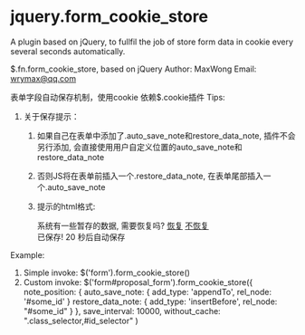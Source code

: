 jquery.form_cookie_store
========================

A plugin based on jQuery, to fullfil the job of store form data in cookie every several seconds automatically.

$.fn.form_cookie_store, based on jQuery
Author: MaxWong
Email: wrymax@qq.com

表单字段自动保存机制，使用cookie
依赖$.cookie插件
Tips:
  1. 关于保存提示：
     1) 如果自己在表单中添加了.auto_save_note和restore_data_note, 插件不会另行添加, 会直接使用用户自定义位置的auto_save_note和restore_data_note
     2) 否则JS将在表单前插入一个.restore_data_note, 在表单尾部插入一个.auto_save_note
     3) 提示的html格式:
        <div class="restore_data_note">
          系统有一些暂存的数据, 需要恢复吗?
          <a href='#' class='restore_data'>恢复</a>
          <a href='#' class='reject_restore_data'>不恢复</a>
        </div>

        <div class='auto_save_wrapper'>
          <span class='saved_note'>已保存!</span>
          <span class='auto_save_note'>
            <span class='counter'>20</span>
            秒后自动保存
          </span>
        </div>

Example: 
  1. Simple invoke: $('form').form_cookie_store()
  2. Custom invoke: 
     $('form#proposal_form').form_cookie_store({
       note_position: {
         auto_save_note: {
           add_type: 'appendTo', 
           rel_node: '#some_id'
          }
         restore_data_note: {
           add_type: 'insertBefore', 
           rel_node: "#some_id"
          }
        }, 
        save_interval: 10000, 
        without_cache: ".class_selector,#id_selector"
     )
